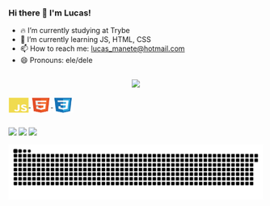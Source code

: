 ### Hi there 👋 I'm Lucas!


- 🔥 I’m currently studying at Trybe 
- 🌱 I’m currently learning JS, HTML, CSS
- 📫 How to reach me: lucas_manete@hotmail.com
- 😄 Pronouns: ele/dele

##

<div align="center">
  <a href="https://github.com/LucasManete">
  <img height="190em" src="https://github-readme-stats.vercel.app/api?username=LucasManete&show_icons=true&theme=dracula&include_all_commits=true&count_private=true"/>
</div>
  
 <div style="display:inlice_block"><br>
  <img align="center" alt="Lucas-Js" height="30" width="40" src="https://raw.githubusercontent.com/devicons/devicon/master/icons/javascript/javascript-plain.svg">
  <img align="center" alt="Lucas-HTML" height="30" width="40" src="https://raw.githubusercontent.com/devicons/devicon/master/icons/html5/html5-original.svg">
  <img align="center" alt="Lucas-CSS" height="30" width="40" src="https://raw.githubusercontent.com/devicons/devicon/master/icons/css3/css3-original.svg">
</div>

 ##
  
  <div> 
  <a href="https://www.instagram.com/lucas_manete/" target="_blank"><img src="https://img.shields.io/badge/-Instagram-%23E4405F?style=for-the-badge&logo=instagram&logoColor=white" target="_blank"></a>
  <a href = "mailto:lucas_manete@hotmail.com"><img src="https://img.shields.io/badge/-Gmail-%23333?style=for-the-badge&logo=gmail&logoColor=white" target="_blank"></a>
  <a href="https://www.linkedin.com/in/www.linkedin.com/in/lucas-souto-manete" target="_blank"><img src="https://img.shields.io/badge/-LinkedIn-%230077B5?style=for-the-badge&logo=linkedin&logoColor=white" target="_blank"></a>
  </div>
    
 ![Snake animation](https://github.com/LucasManete/LucasManete/blob/output/github-contribution-grid-snake.svg)
 
